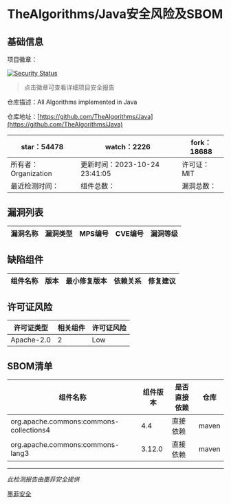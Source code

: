 # TheAlgorithms/Java安全风险及SBOM

## 基础信息

项目徽章：

[![Security Status](https://www.murphysec.com/platform3/v31/badge/1716877997868974080.svg)](https://www.murphysec.com/console/report/1676503805138649088/1716877997868974080)

> 点击徽章可查看详细项目安全报告

仓库描述：All Algorithms implemented in Java

仓库地址：[https://github.com/TheAlgorithms/Java](https://github.com/TheAlgorithms/Java)

| star：54478 | watch：2226 | fork：18688 |
| ----------- | -------------- | ------------ |
| 所有者：Organization | 更新时间：2023-10-24 23:41:05 | 许可证：MIT |
| 最近检测时间： | 组件总数： | 漏洞总数： |




## 漏洞列表

| 漏洞名称 | 漏洞类型 | MPS编号 | CVE编号 | 漏洞等级 |
| ------- | ------ | ------- | ------ | ----- |





## 缺陷组件

| 组件名称 | 版本 | 最小修复版本 | 依赖关系 | 修复建议 |
| -------- | ---- | ------------ | -------- | -------- |





## 许可证风险

| 许可证类型 | 相关组件 | 许可证风险 |
| ---------- | -------- | ---------- |
|Apache-2.0|2|Low|




## SBOM清单

| 组件名称 | 组件版本 | 是否直接依赖 | 仓库 |
| -------- | -------- | ------------ | ---- |
|org.apache.commons:commons-collections4|4.4|直接依赖|maven|
|org.apache.commons:commons-lang3|3.12.0|直接依赖|maven|


------

*此检测报告由墨菲安全提供*

[墨菲安全](www.murphysec.com)